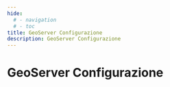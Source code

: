 ```yaml
---
hide:
  # - navigation
  # - toc
title: GeoServer Configurazione
description: GeoServer Configurazione
---
```


# GeoServer Configurazione